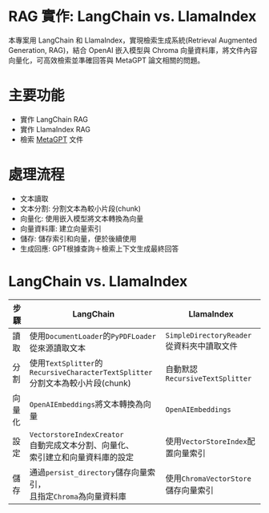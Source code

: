# RAG 實作: LangChain vs. LlamaIndex
本專案用 LangChain 和 LlamaIndex，實現檢索生成系統(Retrieval Augmented Generation, RAG)，結合 OpenAI 嵌入模型與 Chroma 向量資料庫，將文件內容向量化，可高效檢索並準確回答與 MetaGPT 論文相關的問題。

# 主要功能
- 實作 LangChain RAG
- 實作 LlamaIndex RAG
- 檢索 [MetaGPT](https://arxiv.org/abs/2308.00352) 文件

# 處理流程
- 文本讀取
- 文本分割: 分割文本為較小片段(chunk)
- 向量化: 使用嵌入模型將文本轉換為向量
- 向量資料庫: 建立向量索引
- 儲存: 儲存索引和向量，便於後續使用
- 生成回應: GPT根據查詢＋檢索上下文生成最終回答

# LangChain vs. LlamaIndex
|步驟|LangChain|LlamaIndex|
|-|-|-|
|讀取|使用`DocumentLoader`的`PyPDFLoader`<br>從來源讀取文本|`SimpleDirectoryReader`從資料夾中讀取文件|
|分割|使用`TextSplitter`的`RecursiveCharacterTextSplitter`<br>分割文本為較小片段(chunk)|自動默認 `RecursiveTextSplitter`|
|向量化|`OpenAIEmbeddings`將文本轉換為向量|`OpenAIEmbeddings`|
|設定|`VectorstoreIndexCreator`<br>自動完成文本分割、向量化、<br>索引建立和向量資料庫的設定|使用`VectorStoreIndex`配置向量索引|
|儲存|通過`persist_directory`儲存向量索引，<br>且指定`Chroma`為向量資料庫|使用`ChromaVectorStore`儲存向量索引|

